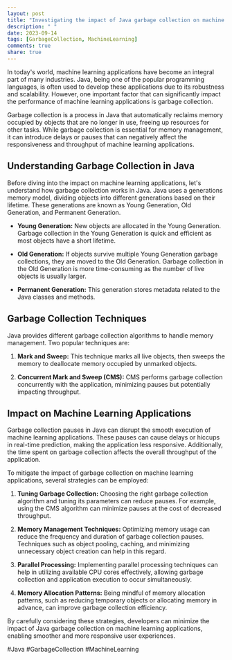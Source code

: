 ```yaml
---
layout: post
title: "Investigating the impact of Java garbage collection on machine learning applications"
description: " "
date: 2023-09-14
tags: [GarbageCollection, MachineLearning]
comments: true
share: true
---
```


In today's world, machine learning applications have become an integral part of many industries. Java, being one of the popular programming languages, is often used to develop these applications due to its robustness and scalability. However, one important factor that can significantly impact the performance of machine learning applications is garbage collection.

Garbage collection is a process in Java that automatically reclaims memory occupied by objects that are no longer in use, freeing up resources for other tasks. While garbage collection is essential for memory management, it can introduce delays or pauses that can negatively affect the responsiveness and throughput of machine learning applications.

## Understanding Garbage Collection in Java

Before diving into the impact on machine learning applications, let's understand how garbage collection works in Java. Java uses a generations memory model, dividing objects into different generations based on their lifetime. These generations are known as Young Generation, Old Generation, and Permanent Generation.

- **Young Generation:** New objects are allocated in the Young Generation. Garbage collection in the Young Generation is quick and efficient as most objects have a short lifetime.

- **Old Generation:** If objects survive multiple Young Generation garbage collections, they are moved to the Old Generation. Garbage collection in the Old Generation is more time-consuming as the number of live objects is usually larger.

- **Permanent Generation:** This generation stores metadata related to the Java classes and methods.

## Garbage Collection Techniques

Java provides different garbage collection algorithms to handle memory management. Two popular techniques are:

1. **Mark and Sweep:** This technique marks all live objects, then sweeps the memory to deallocate memory occupied by unmarked objects.

2. **Concurrent Mark and Sweep (CMS):** CMS performs garbage collection concurrently with the application, minimizing pauses but potentially impacting throughput.

## Impact on Machine Learning Applications

Garbage collection pauses in Java can disrupt the smooth execution of machine learning applications. These pauses can cause delays or hiccups in real-time prediction, making the application less responsive. Additionally, the time spent on garbage collection affects the overall throughput of the application.

To mitigate the impact of garbage collection on machine learning applications, several strategies can be employed:

1. **Tuning Garbage Collection:** Choosing the right garbage collection algorithm and tuning its parameters can reduce pauses. For example, using the CMS algorithm can minimize pauses at the cost of decreased throughput.

2. **Memory Management Techniques:** Optimizing memory usage can reduce the frequency and duration of garbage collection pauses. Techniques such as object pooling, caching, and minimizing unnecessary object creation can help in this regard.

3. **Parallel Processing:** Implementing parallel processing techniques can help in utilizing available CPU cores effectively, allowing garbage collection and application execution to occur simultaneously.

4. **Memory Allocation Patterns:** Being mindful of memory allocation patterns, such as reducing temporary objects or allocating memory in advance, can improve garbage collection efficiency.

By carefully considering these strategies, developers can minimize the impact of Java garbage collection on machine learning applications, enabling smoother and more responsive user experiences.

#Java #GarbageCollection #MachineLearning